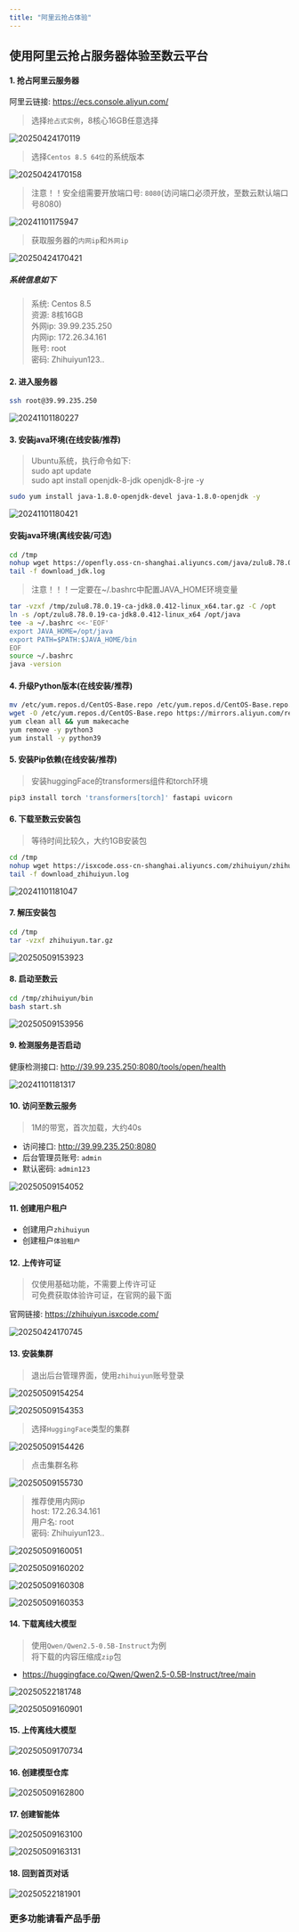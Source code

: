 ```yaml
---
title: "阿里云抢占体验"
---
```


## 使用阿里云抢占服务器体验至数云平台

#### 1. 抢占阿里云服务器

阿里云链接:  https://ecs.console.aliyun.com/

> 选择`抢占式实例`，8核心16GB任意选择

![20250424170119](https://img.isxcode.com/picgo/20250424170119.png)

> 选择`Centos 8.5 64位`的系统版本

![20250424170158](https://img.isxcode.com/picgo/20250424170158.png)

> 注意！！安全组需要开放端口号: `8080`(访问端口必须开放，至数云默认端口号8080)

![20241101175947](https://img.isxcode.com/picgo/20241101175947.png)

> 获取服务器的`内网ip`和`外网ip`

![20250424170421](https://img.isxcode.com/picgo/20250424170421.png)

##### 系统信息如下

> 系统: Centos 8.5    
> 资源: 8核16GB  
> 外网ip: 39.99.235.250  
> 内网ip: 172.26.34.161   
> 账号: root  
> 密码: Zhihuiyun123..

#### 2. 进入服务器

```bash
ssh root@39.99.235.250
```

![20241101180227](https://img.isxcode.com/picgo/20241101180227.png)

#### 3. 安装java环境(在线安装/推荐)

> Ubuntu系统，执行命令如下:  
> sudo apt update  
> sudo apt install openjdk-8-jdk openjdk-8-jre -y

```bash
sudo yum install java-1.8.0-openjdk-devel java-1.8.0-openjdk -y 
```

![20241101180421](https://img.isxcode.com/picgo/20241101180421.png)

#### 安装java环境(离线安装/可选)

```bash
cd /tmp
nohup wget https://openfly.oss-cn-shanghai.aliyuncs.com/java/zulu8.78.0.19-ca-jdk8.0.412-linux_x64.tar.gz >> download_jdk.log 2>&1 &
tail -f download_jdk.log
```

> 注意！！！一定要在~/.bashrc中配置JAVA_HOME环境变量

```bash
tar -vzxf /tmp/zulu8.78.0.19-ca-jdk8.0.412-linux_x64.tar.gz -C /opt
ln -s /opt/zulu8.78.0.19-ca-jdk8.0.412-linux_x64 /opt/java
tee -a ~/.bashrc <<-'EOF'
export JAVA_HOME=/opt/java
export PATH=$PATH:$JAVA_HOME/bin
EOF
source ~/.bashrc
java -version
```

#### 4. 升级Python版本(在线安装/推荐)

```bash
mv /etc/yum.repos.d/CentOS-Base.repo /etc/yum.repos.d/CentOS-Base.repo.backup
wget -O /etc/yum.repos.d/CentOS-Base.repo https://mirrors.aliyun.com/repo/Centos-vault-8.5.2111.repo
yum clean all && yum makecache
yum remove -y python3
yum install -y python39 
```

#### 5. 安装Pip依赖(在线安装/推荐)

> 安装huggingFace的transformers组件和torch环境

```bash
pip3 install torch 'transformers[torch]' fastapi uvicorn 
```

#### 6. 下载至数云安装包

> 等待时间比较久，大约1GB安装包

```bash
cd /tmp
nohup wget https://isxcode.oss-cn-shanghai.aliyuncs.com/zhihuiyun/zhihuiyun.tar.gz >> download_zhihuiyun.log 2>&1 &
tail -f download_zhihuiyun.log
```

![20241101181047](https://img.isxcode.com/picgo/20241101181047.png)

#### 7. 解压安装包

```bash
cd /tmp
tar -vzxf zhihuiyun.tar.gz
```

![20250509153923](https://img.isxcode.com/picgo/20250509153923.png)

#### 8. 启动至数云

```bash
cd /tmp/zhihuiyun/bin
bash start.sh
```

![20250509153956](https://img.isxcode.com/picgo/20250509153956.png)

#### 9. 检测服务是否启动

健康检测接口: http://39.99.235.250:8080/tools/open/health

![20241101181317](https://img.isxcode.com/picgo/20241101181317.png)

#### 10. 访问至数云服务

> 1M的带宽，首次加载，大约40s

- 访问接口: http://39.99.235.250:8080 
- 后台管理员账号: `admin` 
- 默认密码: `admin123`

![20250509154052](https://img.isxcode.com/picgo/20250509154052.png)

#### 11. 创建用户租户

- 创建用户`zhihuiyun` 
- 创建租户`体验租户`

#### 12. 上传许可证

> 仅使用基础功能，不需要上传许可证  
> 可免费获取体验许可证，在官网的最下面  

官网链接: https://zhihuiyun.isxcode.com/

![20250424170745](https://img.isxcode.com/picgo/20250424170745.png)

#### 13. 安装集群

> 退出后台管理界面，使用`zhihuiyun`账号登录

![20250509154254](https://img.isxcode.com/picgo/20250509154254.png)

![20250509154353](https://img.isxcode.com/picgo/20250509154353.png)

>  选择`HuggingFace`类型的集群

![20250509154426](https://img.isxcode.com/picgo/20250509154426.png)

> 点击集群名称

![20250509155730](https://img.isxcode.com/picgo/20250509155730.png)

> 推荐使用内网ip  
> host: 172.26.34.161  
> 用户名:  root   
> 密码:  Zhihuiyun123..

![20250509160051](https://img.isxcode.com/picgo/20250509160051.png)

![20250509160202](https://img.isxcode.com/picgo/20250509160202.png)

![20250509160308](https://img.isxcode.com/picgo/20250509160308.png)

![20250509160353](https://img.isxcode.com/picgo/20250509160353.png)

#### 14. 下载离线大模型

> 使用`Qwen/Qwen2.5-0.5B-Instruct`为例  
> 将下载的内容压缩成`zip`包

- https://huggingface.co/Qwen/Qwen2.5-0.5B-Instruct/tree/main

![20250522181748](https://img.isxcode.com/picgo/20250522181748.png)

![20250509160901](https://img.isxcode.com/picgo/20250509160901.png)

#### 15. 上传离线大模型

![20250509170734](https://img.isxcode.com/picgo/20250509170734.png)

#### 16. 创建模型仓库

![20250509162800](https://img.isxcode.com/picgo/20250509162800.png)

#### 17. 创建智能体

![20250509163100](https://img.isxcode.com/picgo/20250509163100.png)

![20250509163131](https://img.isxcode.com/picgo/20250509163131.png)

#### 18. 回到首页对话

![20250522181901](https://img.isxcode.com/picgo/20250522181901.png)

### 更多功能请看产品手册